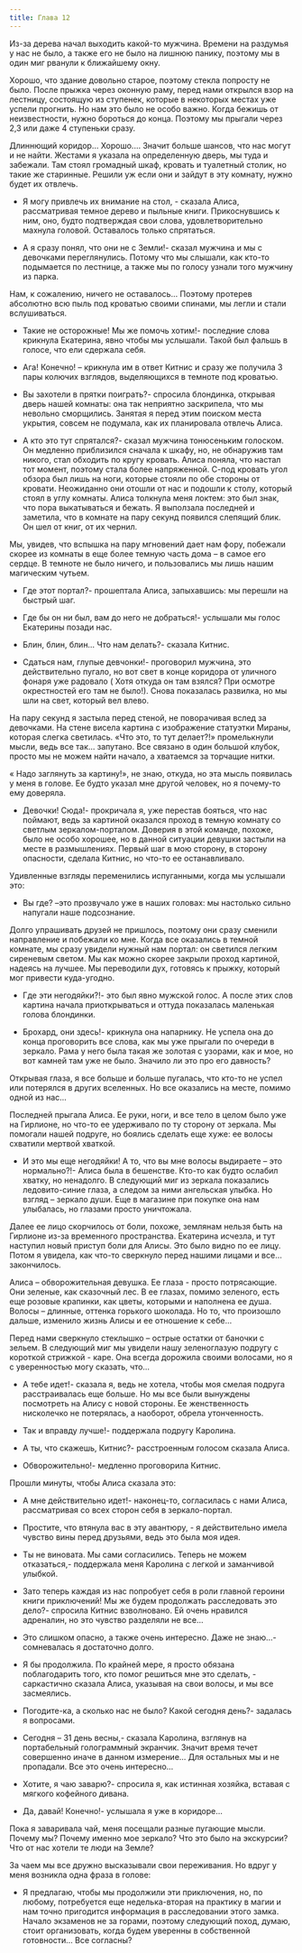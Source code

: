 ```yaml
---
title: Глава 12
---
```


Из-за дерева начал выходить какой-то мужчина. Времени на раздумья у нас не было, а также его не было на лишнюю панику, поэтому мы в один миг рванули к ближайшему окну.

Хорошо, что здание довольно старое, поэтому стекла попросту не было. После прыжка через оконную раму, перед нами открылся взор на лестницу, состоящую из ступенек, которые в некоторых местах уже успели прогнить. Но нам это было не особо важно. Когда бежишь от неизвестности, нужно бороться до конца. Поэтому мы прыгали через 2,3 или даже 4 ступеньки сразу. 

Длиннющий коридор… Хорошо.… Значит больше шансов, что нас могут и не найти. Жестами я указала на определенную дверь, мы туда и забежали. Там стоял громадный шкаф, кровать и туалетный столик, но такие же старинные. Решили уж если они и зайдут в эту комнату, нужно будет их отвлечь. 

- Я могу привлечь их внимание на стол, - сказала Алиса, рассматривая темное дерево и пыльные книги. Прикоснувшись к ним, оно, будто подтверждая свои слова, удовлетворительно махнула головой. Оставалось только спрятаться.

- А я сразу понял, что они не с Земли!- сказал мужчина и мы с девочками переглянулись. Потому что мы слышали, как кто-то подымается по лестнице, а также мы по голосу узнали того мужчину из парка.

Нам, к сожалению, ничего не оставалось… Поэтому протерев абсолютно всю пыль под кроватью своими спинами, мы легли и стали вслушиваться.

- Такие не осторожные!  Мы же помочь хотим!- последние слова крикнула Екатерина, явно чтобы мы услышали. Такой был фальшь в голосе, что ели сдержала себя.

- Ага! Конечно! – крикнула им в ответ Китнис и сразу же получила 3 пары колючих взглядов, выделяющихся в темноте под кроватью.

- Вы захотели в прятки поиграть?- спросила блондинка, открывая дверь нашей комнаты: она так неприятно заскрипела, что мы невольно сморщились. Занятая я перед этим поиском места укрытия, совсем не подумала, как их планировала отвлечь Алиса.

- А кто это тут спрятался?- сказал мужчина тонюсеньким голоском. Он медленно приблизился сначала к шкафу, но, не обнаружив там никого, стал обходить по кругу кровать. Алиса поняла, что настал тот момент, поэтому стала более напряженной. С-под кровать угол обзора был лишь на ноги, которые стояли по обе стороны от кровати. Неожиданно они отошли от нас и подошли к столу, который стоял в углу комнаты. Алиса толкнула меня локтем: это был знак, что пора выкатываться и бежать. Я выползала последней и заметила, что в комнате на пару секунд появился слепящий блик. Он шел от книг, от их чернил. 

Мы, увидев, что вспышка на пару мгновений дает нам фору, побежали скорее из комнаты в еще более темную часть дома – в самое его сердце. В темноте не было ничего, и пользовались мы лишь нашим магическим чутьем.

- Где этот портал?- прошептала Алиса, запыхавшись: мы перешли на быстрый шаг.

- Где бы он ни был, вам до него не добраться!- услышали мы голос Екатерины позади нас.

- Блин, блин, блин… Что нам делать?- сказала Китнис.

- Сдаться нам, глупые девчонки!- проговорил мужчина, это действительно пугало, но вот свет в конце коридора от уличного фонаря уже радовало ( Хотя откуда он там взялся? При осмотре окрестностей его там не было!). Снова показалась развилка, но мы шли на свет, который вел влево.

На пару секунд я застыла перед стеной, не поворачивая вслед за девочками. На стене висела картина с изображение статуэтки Мираны, которая слегка светилась. «Что это, то тут делает?!» промелькнули мысли, ведь все так… запутано. Все связано в один большой клубок, просто мы не можем найти начало, а хватаемся за торчащие нитки.

« Надо заглянуть за картину!», не знаю, откуда, но эта мысль появилась у меня в голове. Ее будто указал мне другой человек, но я почему-то ему доверяла.

- Девочки! Сюда!- прокричала я, уже перестав бояться, что нас поймают, ведь за картиной оказался проход в темную комнату со светлым зеркалом-порталом. Доверия в этой команде, похоже, было не особо хорошее, но в данной ситуации девушки застыли на месте в размышлениях. Первый шаг в мою сторону, в сторону опасности, сделала Китнис, но что-то ее останавливало.

Удивленные взгляды переменились испуганными, когда мы услышали это:

- Вы где? –это прозвучало уже в наших головах: мы настолько сильно напугали наше подсознание.

 Долго упрашивать друзей не пришлось, поэтому они сразу сменили направление и побежали ко мне. Когда все оказались в темной комнате, мы сразу увидели нужный нам портал: он светился легким сиреневым светом. Мы как можно скорее закрыли проход картиной, надеясь на лучшее. Мы переводили дух, готовясь к прыжку, который мог привести куда-угодно.

- Где эти негодяйки?!- это был явно мужской голос. А после этих слов картина начала приоткрываться и оттуда показалась маленькая голова блондинки.

- Брохард, они здесь!- крикнула она напарнику. Не успела она до конца проговорить все слова, как мы уже прыгали по очереди в зеркало. Рама у него была такая же золотая с узорами, как и мое, но вот камней там уже не было. Значило ли это про его давность? 

Открывая глаза, я все больше и больше пугалась, что кто-то не успел или потерялся в других вселенных. Но все оказались на месте, помимо одной из нас…

Последней прыгала Алиса. Ее руки, ноги, и все тело в целом было уже на Гирлионе, но что-то ее удерживало по ту сторону от зеркала. Мы помогали нашей подруге, но боялись сделать еще хуже: ее волосы схватили мертвой хваткой.

- И это мы еще негодяйки! А то, что вы мне волосы выдираете – это нормально?!- Алиса была в бешенстве. Кто-то как будто ослабил хватку, но ненадолго. В следующий миг из зеркала показались ледовито-синие глаза, а следом за ними ангельская улыбка. Но взгляд – зеркало души. Еще в магазине при покупке она нам улыбалась, но глазами просто уничтожала.

Далее ее лицо скорчилось от боли, похоже, землянам нельзя быть на Гирлионе из-за временного пространства. Екатерина исчезла, и тут наступил новый приступ боли для Алисы. Это было видно по ее лицу. Потом я увидела, как что-то сверкнуло перед нашими лицами и все… закончилось.

Алиса – обворожительная девушка. Ее глаза - просто потрясающие. Они зеленые, как сказочный лес. В ее глазах, помимо зеленого, есть еще розовые крапинки, как цветы, которыми и наполнена ее душа. Волосы – длинные, оттенка горького шоколада. Но то, что произошло дальше, изменило жизнь Алисы и ее отношение к себе…

Перед нами сверкнуло стеклышко – острые остатки от баночки с зельем. В следующий миг мы увидели нашу зеленоглазую подругу с короткой стрижкой - каре. Она всегда дорожила своими волосами, но я с уверенностью могу сказать, что…

- А тебе идет!- сказала я, ведь не хотела, чтобы моя смелая подруга расстраивалась еще больше. Но мы все были вынуждены посмотреть на Алису с новой стороны. Ее женственность нисколечко не потерялась, а наоборот, обрела утонченность.

- Так и вправду лучше!- поддержала подругу Каролина.

- А ты, что скажешь, Китнис?- расстроенным голосом сказала Алиса.

- Обворожительно!- медленно проговорила Китнис. 

Прошли минуты, чтобы Алиса сказала это:	

- А мне действительно идет!- наконец-то, согласилась с нами Алиса, рассматривая со всех сторон себя в зеркало-портал.

- Простите, что втянула вас в эту авантюру, - я действительно имела чувство вины перед друзьями, ведь это была моя идея.

- Ты не виновата. Мы сами согласились. Теперь не можем отказаться,- поддержала меня Каролина с легкой и заманчивой улыбкой.

- Зато теперь каждая из нас попробует себя в роли главной героини книги приключений!  Мы же будем продолжать расследовать это дело?- спросила Китнис взволновано. Ей очень нравился адреналин, но это чувство разделяли не все…

- Это слишком опасно, а также очень интересно. Даже не знаю…- сомневалась я достаточно долго.

- Я бы продолжила. По крайней мере, я просто обязана поблагодарить того, кто помог решиться мне это сделать, - саркастично сказала Алиса, указывая на свои волосы, и мы все засмеялись.

- Погодите-ка, а сколько нас не было? Какой сегодня день?- задалась я вопросами.

- Сегодня – 31 день весны,- сказала Каролина, взглянув на портабельный голограммный экранчик. Значит время течет совершенно иначе в данном измерение… Для остальных мы и не пропадали. Все это очень интересно…

- Хотите, я чаю заварю?- спросила я, как истинная хозяйка, вставая с мягкого кофейного дивана.

- Да, давай! Конечно!- услышала я уже в коридоре…

Пока я заваривала чай, меня посещали разные пугающие мысли. Почему мы? Почему именно мое зеркало? Что это было на экскурсии? Что от нас хотели те люди на Земле?

За чаем мы все дружно высказывали свои переживания. Но вдруг у меня возникла одна фраза в голове:

- Я предлагаю, чтобы мы продолжили эти приключения, но, по любому, потребуется еще неделька-вторая на практику в магии и нам точно пригодится информация в расследовании этого замка. Начало экзаменов не за горами, поэтому следующий поход, думаю, стоит организовать, когда будем уверенны в собственной готовности… Все согласны?

